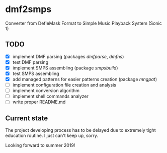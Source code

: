# dmf2smps

Converter from DefleMask Format to Simple Music Playback System (Sonic 1)

## TODO
- [x] implement DMF parsing (packages *dmfparse*, *dmfns*)
- [x] test DMF parsing
- [x] implement SMPS assembling (package *smpsbuild*)
- [x] test SMPS assembling
- [x] add managed patterns for easier patterns creation (package *mngpat*)
- [ ] implement configuration file creation and analysis
- [ ] implement conversion algorithm
- [ ] implement shell commands analyzer
- [ ] write proper README.md

## Current state

The project developing process has to be delayed due to extremely tight education
routine. I just can't keep up, sorry.

Looking forward to summer 2019!
